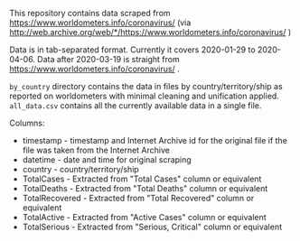 This repository contains data scraped from https://www.worldometers.info/coronavirus/ (via http://web.archive.org/web/*/https://www.worldometers.info/coronavirus/ )

Data is in tab-separated format. Currently it covers 2020-01-29 to 2020-04-06.
Data after 2020-03-19 is straight from  https://www.worldometers.info/coronavirus/ .

`by_country` directory contains the data in files by country/territory/ship as reported on worldometers with minimal cleaning and unification applied.
`all_data.csv` contains all the currently available data in a single file.

Columns:
* timestamp - timestamp and Internet Archive id for the original file if the file was taken from the Internet Archive
* datetime  - date and time for original scraping
* country	- country/territory/ship
* TotalCases	- Extracted from "Total Cases" column or equivalent
* TotalDeaths	- Extracted from "Total Deaths" column or equivalent
* TotalRecovered	- Extracted from "Total Recovered" column or equivalent
* TotalActive	- Extracted from "Active Cases" column or equivalent
* TotalSerious	- Extracted from "Serious, Critical" column or equivalent
